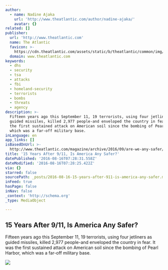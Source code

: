 ```yaml
---
author:
  - name: Nadine Ajaka
    url: 'http://www.theatlantic.com/author/nadine-ajaka/'
    avatar: {}
related: []
publisher:
  url: 'http://www.theatlantic.com'
  name: The Atlantic
  favicon: >-
    https://cdn.theatlantic.com/assets/static/b/theatlantic/common/img/favicon.ico
  domain: www.theatlantic.com
keywords:
  - dhs
  - security
  - tsa
  - attacks
  - fbi
  - homeland-security
  - terrorists
  - bombs
  - threats
  - agency
description: >-
  Fifteen years ago this September 11, 19 terrorists, using four jetliners as
  guided missiles, killed 2,977 people-and enveloped the country in fear. It was
  the first sustained attack on American soil since the bombing of Pearl Harbor,
  which was a far-off military base.
inLanguage: en
app_links: []
isBasedOnUrl: >-
  http://www.theatlantic.com/magazine/archive/2016/09/are-we-any-safer/492761/?src=longreads
title: '15 Years After 9/11, Is America Any Safer?'
datePublished: '2016-08-16T07:28:31.558Z'
dateModified: '2016-08-16T07:28:25.422Z'
via: {}
starred: false
sourcePath: _posts/2016-08-16-15-years-after-911-is-america-any-safer.md
inFeed: true
hasPage: false
inNav: false
_context: 'http://schema.org'
_type: MediaObject

---
```

<article style=""><h1>15 Years After 9/11, Is America Any Safer?</h1><p>Fifteen years ago this September 11, 19 terrorists, using four jetliners as guided missiles, killed 2,977 people-and enveloped the country in fear. It was the first sustained attack on American soil since the bombing of Pearl Harbor, which was a far-off military base.</p><img src="https://cdn.theatlantic.com/assets/media/img/2016/07/WEL_Brill_HomelandOpener/facebook.jpg?1470259948" /></article>